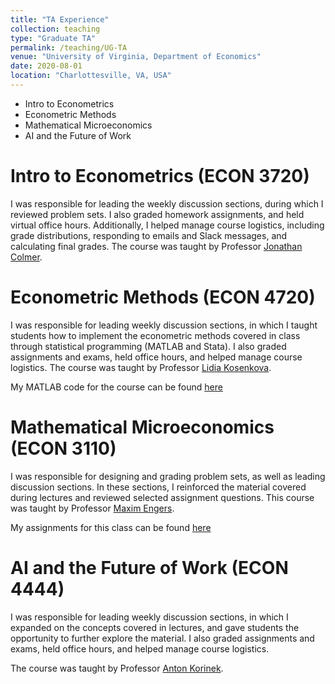 ```yaml
---
title: "TA Experience"
collection: teaching
type: "Graduate TA"
permalink: /teaching/UG-TA
venue: "University of Virginia, Department of Economics"
date: 2020-08-01
location: "Charlottesville, VA, USA"
---
```


- Intro to Econometrics
- Econometric Methods
- Mathematical Microeconomics
- AI and the Future of Work


Intro to Econometrics (ECON 3720)
======
I was responsible for leading the weekly discussion sections, during which I reviewed problem sets. I also graded homework assignments, and held virtual office hours. Additionally, I helped manage course logistics, including grade distributions, responding to emails and Slack messages, and calculating final grades. The course was taught by Professor [Jonathan Colmer](https://economics.virginia.edu/people/profile/jmc4qg).

Econometric Methods (ECON 4720)
======
I was responsible for leading weekly discussion sections, in which I taught students how to implement the econometric methods covered in class through statistical programming (MATLAB and Stata). I also graded assignments and exams, held office hours, and helped manage course logistics. The course was taught by Professor [Lidia Kosenkova](https://economics.virginia.edu/people/profile/lk7cb).

My MATLAB code for the course can be found [here](https://MSchnidman.github.io/files/Matlab_Econometric_Methods.7z)

Mathematical Microeconomics (ECON 3110)
======
I was responsible for designing and grading problem sets, as well as leading discussion sections. In these sections, I reinforced the material covered during lectures and reviewed selected assignment questions. This course was taught by Professor [Maxim Engers](https://economics.virginia.edu/people/profile/mpe2m).

My assignments for this class can be found [here](https://MSchnidman.github.io/files/Econ_3110_Assignments.zip)

AI and the Future of Work (ECON 4444)
======

I was responsible for leading weekly discussion sections, in which I expanded on the concepts covered in lectures, and gave students the opportunity to further explore the material. I also graded assignments and exams, held office hours, and helped manage course logistics.

The course was taught by Professor [Anton Korinek](https://economics.virginia.edu/people/profile/ak4yh).